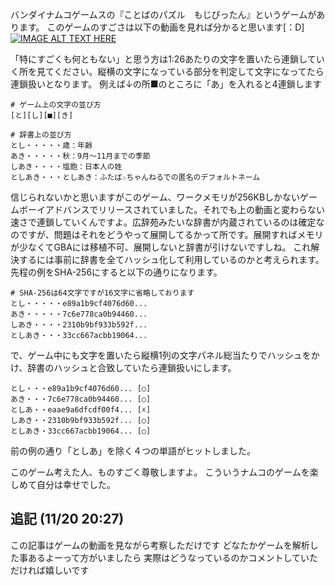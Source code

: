 バンダイナムコゲームスの『ことばのパズル　もじぴったん』というゲームがあります。
このゲームのすごさは以下の動画を見れば分かると思います[：D]
[![IMAGE ALT TEXT HERE](http://img.youtube.com/vi/YK-HVqpzPhE/0.jpg)](http://www.youtube.com/watch?v=YK-HVqpzPhE)

「特にすごくも何ともない」と思う方は1:26あたりの文字を置いたら連鎖していく所を見てください。縦横の文字になっている部分を判定して文字になってたら連鎖扱いとなります。
例えば↓の所■のところに「あ」を入れると4連鎖します

```
# ゲーム上の文字の並び方
[と][し][■][き]

# 辞書上の並び方
とし・・・・・歳：年齢
あき・・・・・秋：9月〜11月までの季節
しあき・・・・塩飽：日本人の姓
としあき・・・としあき：ふたば☆ちゃんねるでの匿名のデフォルトネーム
```

信じられないかと思いますがこのゲーム、ワークメモリが256KBしかないゲームボーイアドバンスでリリースされていました。それでも上の動画と変わらない速さで連鎖していくんですよ。広辞苑みたいな辞書が内蔵されているのは確定なのですが、問題はそれをどうやって展開してるかって所です。展開すればメモリが少なくてGBAには移植不可、展開しないと辞書が引けないですしね。
これ解決するには事前に辞書を全てハッシュ化して利用しているのかと考えられます。先程の例をSHA-256にすると以下の通りになります。

```
# SHA-256は64文字ですが16文字に省略しております
とし・・・・・e89a1b9cf4076d60...
あき・・・・・7c6e778ca0b94460...
しあき・・・・2310b9bf933b592f...
としあき・・・33cc667acbb19064...
```

で、ゲーム中にも文字を置いたら縦横1列の文字パネル総当たりでハッシュをかけ、辞書のハッシュと合致していたら連鎖扱いにします。

```
とし・・・e89a1b9cf4076d60... [○]
あき・・・7c6e778ca0b94460... [○]
としあ・・eaae9a6dfcdf00f4... [☓]
しあき・・2310b9bf933b592f... [○]
としあき・33cc667acbb19064... [○]
```
前の例の通り「としあ」を除く４つの単語がヒットしました。

このゲーム考えた人、ものすごく尊敬しますよ。
こういうナムコのゲームを楽しめて自分は幸せでした。

## 追記 (11/20 20:27)
この記事はゲームの動画を見ながら考察しただけです
どなたかゲームを解析した事あるよーって方がいましたら
実際はどうなっているのかコメントしていただければ嬉しいです
